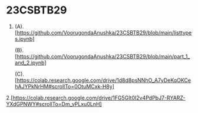 # 23CSBTB29
1. (A).  [https://github.com/VoorugondaAnushka/23CSBTB29/blob/main/listtypes.ipynb]
 
   (B).  [https://github.com/VoorugondaAnushka/23CSBTB29/blob/main/part_1_and_2.ipynb]
   
   (C).[https://colab.research.google.com/drive/1d8d8psNNhO_A7yDeKqOKCehAJYPkNrHM#scrollTo=0OtuMCxk-H8y]

2.[https://colab.research.google.com/drive/1FG5GIt0I2v4PdPbJ7-RYARZ-YXdGPNWY#scrollTo=Dm_vPLxu0LnH]

